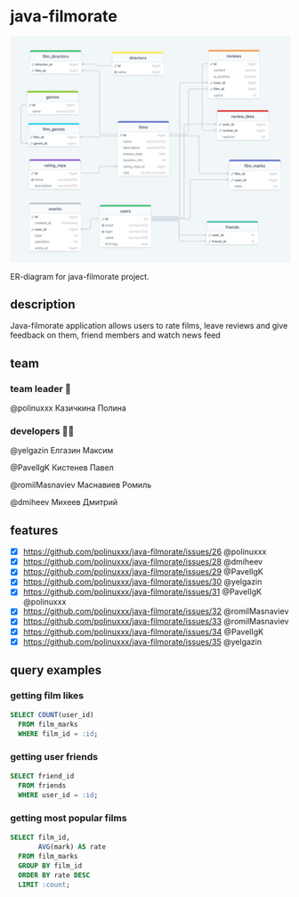 # java-filmorate

![ER-diagram](src/main/resources/db/er-diagram.png)

ER-diagram for java-filmorate project.

## description
Java-filmorate application allows users to rate films, 
leave reviews and give feedback on them, 
friend members and watch news feed

## team
### team leader :muscle:
@polinuxxx Казичкина Полина
### developers :man_technologist:
@yelgazin Елгазин Максим

@PavelIgK Кистенев Павел

@romilMasnaviev Маснавиев Ромиль

@dmiheev Михеев Дмитрий

## features

- [x] https://github.com/polinuxxx/java-filmorate/issues/26 @polinuxxx
- [x] https://github.com/polinuxxx/java-filmorate/issues/28 @dmiheev
- [x] https://github.com/polinuxxx/java-filmorate/issues/29 @PavelIgK
- [x] https://github.com/polinuxxx/java-filmorate/issues/30 @yelgazin
- [x] https://github.com/polinuxxx/java-filmorate/issues/31 @PavelIgK @polinuxxx
- [x] https://github.com/polinuxxx/java-filmorate/issues/32 @romilMasnaviev
- [x] https://github.com/polinuxxx/java-filmorate/issues/33 @romilMasnaviev
- [x] https://github.com/polinuxxx/java-filmorate/issues/34 @PavelIgK
- [x] https://github.com/polinuxxx/java-filmorate/issues/35 @yelgazin

## query examples
### getting film likes
```sql
SELECT COUNT(user_id)
  FROM film_marks
  WHERE film_id = :id;
```
### getting user friends
```sql
SELECT friend_id
  FROM friends
  WHERE user_id = :id;
```
### getting most popular films
```sql
SELECT film_id,
       AVG(mark) AS rate
  FROM film_marks
  GROUP BY film_id
  ORDER BY rate DESC
  LIMIT :count;
```

